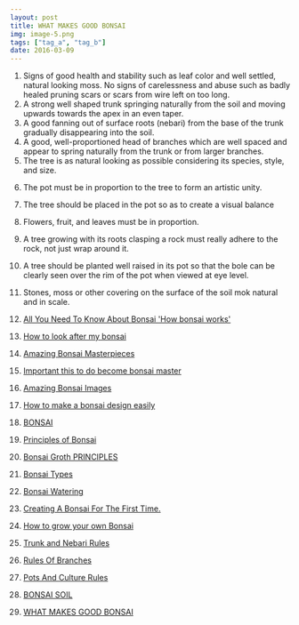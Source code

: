 ```yaml
---
layout: post
title: WHAT MAKES GOOD BONSAI
img: image-5.png
tags: ["tag_a", "tag_b"]
date: 2016-03-09
---
```



1. Signs of good health and stability such as leaf color and well
   settled, natural looking moss. No signs of carelessness and abuse
   such as badly healed pruning scars or scars from wire left on too
   long.
2. A strong well shaped trunk springing naturally from the soil and
   moving upwards towards the apex in an even taper.
3. A good fanning out of surface roots (nebari) from the base of the
   trunk gradually disappearing into the soil.
4. A good, well-proportioned head of branches which are well spaced
   and appear to spring naturally from the trunk or from larger
   branches.
5. The tree is as natural looking as possible considering its species,
   style, and size.

<!--adsense-->


6. The pot must be in proportion to the tree to form an artistic unity.
7. The tree should be placed in the pot so as to create a visual
   balance
8. Flowers, fruit, and leaves must be in proportion.
9. A tree growing with its roots clasping a rock must really adhere to
   the rock, not just wrap around it.
10. A tree should be planted well raised in its pot so that the bole can
    be clearly seen over the rim of the pot when viewed at eye level.
11. Stones, moss or other covering on the surface of the soil mok
    natural and in scale. 


1. [All You Need To Know About Bonsai 'How bonsai works'](https://srilankasl.com/posts/bonsai_care/)
2. [How to look after my bonsai](https://srilankasl.com/posts/how_to_carering_your_bonsai/)
3. [Amazing Bonsai Masterpieces](https://srilankasl.com/posts/masterpieses1/)
4. [Important this to do become bonsai master](https://srilankasl.com/posts/masterpieses2/)
5. [Amazing Bonsai Images](https://srilankasl.com/posts/bonsaipost1/)
6. [How to make a bonsai design easily](https://srilankasl.com/posts/lerningguide1/)
7. [BONSAI](https://srilankasl.com/posts/introduction/)
8. [Principles of Bonsai](https://srilankasl.com/posts/principlesofbonsai/)
9. [Bonsai Groth PRINCIPLES](https://srilankasl.com/posts/bonsaigrouthprincipals/)
10. [Bonsai Types](https://srilankasl.com/posts/bonsaitypes/)
11. [Bonsai Watering](https://srilankasl.com/posts/bonsaiwatering/)
12. [Creating A Bonsai For The First Time.](https://srilankasl.com/posts/biginnerbasics/)
13. [How to grow your own Bonsai](https://srilankasl.com/posts/bonsaigrowing/)
14. [Trunk and Nebari Rules](https://srilankasl.com/posts/rulesofbonsai/)
15. [Rules Of Branches](https://srilankasl.com/posts/rulesofbranches/)
16. [Pots And Culture Rules](https://srilankasl.com/posts/potsandculturerules/)
17. [BONSAI SOIL](https://srilankasl.com/posts/bonsaisoil/)

18. [WHAT MAKES GOOD BONSAI](https://srilankasl.com/posts/whatmakesgoodbonsai/)
